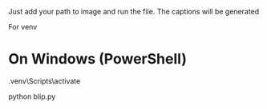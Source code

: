 Just add your path to image and run the file. The captions will be generated

For venv
# On Windows (PowerShell)
\.venv\Scripts\activate

python blip.py
